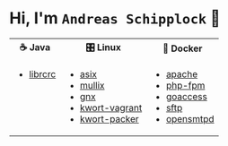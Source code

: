 # Hi, I'm `Andreas Schipplock` 👋

<table>
  <tbody>
    <tr>
      <th>☕ Java</th>
      <th>🎛️ Linux</th>
      <th>🐳 Docker</th>
    </tr>
    <tr>
      <td valign="top">
        <ul>
          <li><a href="https://github.com/schipplock/librcrc">librcrc</a></li>
        </ul>
      </td>
      <td>
        <ul>
          <li><a href="https://github.com/schipplock/asix">asix</a></li>
          <li><a href="https://github.com/schipplock/mullix">mullix</a></li>
          <li><a href="https://github.com/schipplock/gnx">gnx</a></li>
          <li><a href="https://github.com/schipplock/kwort-vagrant">kwort-vagrant</a></li>
          <li><a href="https://github.com/schipplock/kwort-packer">kwort-packer</a></li>
        </ul>
      </td>
      <td>
        <ul>
          <li><a href="https://github.com/schipplock/apache">apache</a></li>
          <li><a href="https://github.com/schipplock/php-fpm">php-fpm</a></li>
          <li><a href="https://github.com/schipplock/goaccess">goaccess</a></li>
          <li><a href="https://github.com/schipplock/sftp">sftp</a></li>
          <li><a href="https://github.com/schipplock/opensmtpd">opensmtpd</a></li>
        </ul>
      </td>
    </tr>
  </tbody>
</table>
